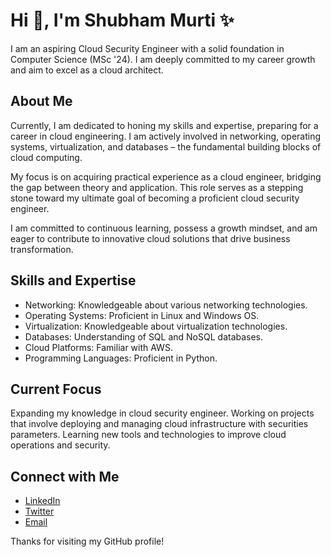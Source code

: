 # Hi 👋, I'm Shubham Murti ✨

I am an aspiring Cloud Security Engineer with a solid foundation in Computer Science (MSc '24). I am deeply committed to my career growth and aim to excel as a cloud architect.

## About Me
Currently, I am dedicated to honing my skills and expertise, preparing for a career in cloud engineering. I am actively involved in networking, operating systems, virtualization, and databases – the fundamental building blocks of cloud computing.

My focus is on acquiring practical experience as a cloud engineer, bridging the gap between theory and application. This role serves as a stepping stone toward my ultimate goal of becoming a proficient cloud security engineer.

I am committed to continuous learning, possess a growth mindset, and am eager to contribute to innovative cloud solutions that drive business transformation.

## Skills and Expertise
* Networking: Knowledgeable about various networking technologies.
* Operating Systems: Proficient in Linux and Windows OS.
* Virtualization: Knowledgeable about virtualization technologies.
* Databases: Understanding of SQL and NoSQL databases.
* Cloud Platforms: Familiar with AWS.
* Programming Languages: Proficient in Python.

## Current Focus
Expanding my knowledge in cloud security engineer.
Working on projects that involve deploying and managing cloud infrastructure with securities parameters.
Learning new tools and technologies to improve cloud operations and security.

## Connect with Me
* [LinkedIn](https://www.linkedin.com/in/shubham-murti-b6486a1aa/)
* [Twitter](https://x.com/murti_shubham)
* [Email](murtishubham007@gmail.com)


Thanks for visiting my GitHub profile!

